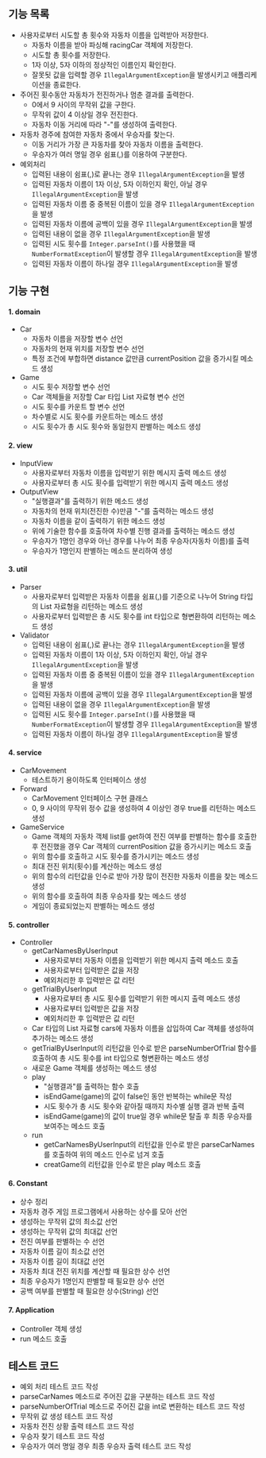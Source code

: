 ## 기능 목록

- 사용자로부터 시도할 총 횟수와 자동차 이름을 입력받아 저장한다.
    - 자동차 이름을 받아 파싱해 racingCar 객체에 저장한다.
    - 시도할 총 횟수를 저장한다.
    - 1자 이상, 5자 이하의 정상적인 이름인지 확인한다.
    - 잘못됫 값을 입력할 경우 `IllegalArgumentException`을 발생시키고 애플리케이션을 종료한다.
- 주어진 횟수동안 자동차가 전진하거나 멈춘 결과를 출력한다.
    - 0에서 9 사이의 무작위 값을 구한다.
    - 무작위 값이 4 이상일 경우 전진한다.
    - 자동차 이동 거리에 따라 "-"를 생성하여 출력한다.
- 자동차 경주에 참여한 자동차 중에서 우승자를 찾는다.
    - 이동 거리가 가장 큰 자동차를 찾아 자동차 이름을 출력한다.
    - 우승자가 여러 명일 경우 쉼표(,)를 이용하여 구분한다.
- 예외처리
    - 입력된 내용이 쉼표(,)로 끝나는 경우 `IllegalArgumentException`을 발생
    - 입력된 자동차 이름이 1자 이상, 5자 이하인지 확인, 아닐 경우 `IllegalArgumentException`을 발생
    - 입력된 자동차 이름 중 중복된 이름이 있을 경우 `IllegalArgumentException`을 발생
    - 입력된 자동차 이름에 공백이 있을 경우 `IllegalArgumentException`을 발생
    - 입력된 내용이 없을 경우 `IllegalArgumentException`을 발생
    - 입력된 시도 횟수를 `Integer.parseInt()`를 사용했을 때 `NumberFormatException`이 발생할 경우 `IllegalArgumentException`을 발생
    - 입력된 자동차 이름이 하나일 경우 `IllegalArgumentException`을 발생

## 기능 구현

#### 1. domain

- Car
    - 자동차 이름을 저장할 변수 선언
    - 자동차의 현재 위치를 저장할 변수 선언
    - 특정 조건에 부합하면 distance 값만큼 currentPosition 값을 증가시킬 메소드 생성
- Game
    - 시도 횟수 저장할 변수 선언
    - Car 객체들을 저장할 Car 타입 List 자료형 변수 선언
    - 시도 횟수를 카운트 할 변수 선언
    - 차수별로 시도 횟수를 카운트하는 메소드 생성
    - 시도 횟수가 총 시도 횟수와 동일한지 판별하는 메소드 생성

#### 2. view

- InputView
    - 사용자로부터 자동차 이름을 입력받기 위한 메시지 출력 메소드 생성
    - 사용자로부터 총 시도 횟수를 입력받기 위한 메시지 출력 메소드 생성
- OutputView
    - "실행결과"를 출력하기 위한 메소드 생성
    - 자동차의 현재 위치(전진한 수)만큼 "-"를 출력하는 메소드 생성
    - 자동차 이름을 같이 출력하기 위한 메소드 생성
    - 위에 기술한 함수를 호출하여 차수별 진행 결과를 출력하는 메소드 생성
    - 우승자가 1명인 경우와 아닌 경우를 나누어 최종 우승자(자동차 이름)를 출력
    - 우승자가 1명인지 판별하는 메소드 분리하여 생성

#### 3. util

- Parser
    - 사용자로부터 입력받은 자동차 이름을 쉼표(,)를 기준으로 나누어 String 타입의 List 자료형을 리턴하는 메소드 생성
    - 사용자로부터 입력받은 총 시도 횟수를 int 타입으로 형변환하여 리턴하는 메소드 생성
- Validator
    - 입력된 내용이 쉼표(,)로 끝나는 경우 `IllegalArgumentException`을 발생
    - 입력된 자동차 이름이 1자 이상, 5자 이하인지 확인, 아닐 경우 `IllegalArgumentException`을 발생
    - 입력된 자동차 이름 중 중복된 이름이 있을 경우 `IllegalArgumentException`을 발생
    - 입력된 자동차 이름에 공백이 있을 경우 `IllegalArgumentException`을 발생
    - 입력된 내용이 없을 경우 `IllegalArgumentException`을 발생
    - 입력된 시도 횟수를 `Integer.parseInt()`를 사용했을 때 `NumberFormatException`이 발생할 경우 `IllegalArgumentException`을 발생
    - 입력된 자동차 이름이 하나일 경우 `IllegalArgumentException`을 발생

#### 4. service

- CarMovement
    - 테스트하기 용이하도록 인터페이스 생성
- Forward
    - CarMovement 인터페이스 구현 클래스
    - 0, 9 사이의 무작위 정수 값을 생성하여 4 이상인 경우 true를 리턴하는 메소드 생성
- GameService
    - Game 객체의 자동차 객체 list를 get하여 전진 여부를 판별하는 함수를 호출한 후 전진했을 경우 Car 객체의 currentPosition 값을 증가시키는 메소드 호출
    - 위의 함수를 호출하고 시도 횟수를 증가시키는 메소드 생성
    - 최대 전진 위치(횟수)를 계산하는 메소드 생성
    - 위의 함수의 리턴값을 인수로 받아 가장 많이 전진한 자동차 이름을 찾는 메소드 생성
    - 위의 함수를 호출하여 최종 우승자를 찾는 메소드 생성
    - 게임이 종료되었는지 판별하는 메소드 생성

#### 5. controller

- Controller
    - getCarNamesByUserInput
        - 사용자로부터 자동차 이름을 입력받기 위한 메시지 출력 메소드 호출
        - 사용자로부터 입력받은 값을 저장
        - 예외처리한 후 입력받은 값 리턴
    - getTrialByUserInput
        - 사용자로부터 총 시도 횟수를 입력받기 위한 메시지 출력 메소드 생성
        - 사용자로부터 입력받은 값을 저장
        - 예외처리한 후 입력받은 값 리턴
    - Car 타입의 List 자료형 cars에 자동차 이름을 삽입하여 Car 객체를 생성하여 추가하는 메소드 생성
    - getTrialByUserInput의 리턴값을 인수로 받은 parseNumberOfTrial 함수를 호출하여 총 시도 횟수를 int 타입으로 형변환하는 메소드 생성
    - 새로운 Game 객체를 생성하는 메소드 생성
    - play
        - "실행결과"를 출력하는 함수 호출
        - isEndGame(game)의 값이 false인 동안 반복하는 while문 작성
        - 시도 횟수가 총 시도 횟수와 같아질 때까지 차수별 실행 결과 반복 출력
        - isEndGame(game)의 값이 true일 경우 while문 탈출 후 최종 우승자를 보여주는 메소드 호출
    - run
        - getCarNamesByUserInput의 리턴값을 인수로 받은 parseCarNames를 호출하여 위의 메소드 인수로 넘겨 호출
        - creatGame의 리턴값을 인수로 받은 play 메소드 호출

#### 6. Constant

- 상수 정리
- 자동차 경주 게임 프로그램에서 사용하는 상수를 모아 선언
- 생성하는 무작위 값의 최소값 선언
- 생성하는 무작위 값의 최대값 선언
- 전진 여부를 판별하는 수 선언
- 자동차 이름 길이 최소값 선언
- 자동차 이름 길이 최대값 선언
- 자동차 최대 전진 위치를 계산할 때 필요한 상수 선언
- 최종 우승자가 1명인지 판별할 때 필요한 상수 선언
- 공백 여부를 판별할 때 필요한 상수(String) 선언

#### 7. Application

- Controller 객체 생성
- run 메소드 호출

## 테스트 코드

- 예외 처리 테스트 코드 작성
- parseCarNames 메소드로 주어진 값을 구분하는 테스트 코드 작성
- parseNumberOfTrial 메소드로 주어진 값을 int로 변환하는 테스트 코드 작성
- 무작위 값 생성 테스트 코드 작성
- 자동차 전진 상황 출력 테스트 코드 작성
- 우승자 찾기 테스트 코드 작성
- 우승자가 여러 명일 경우 최종 우승자 출력 테스트 코드 작성